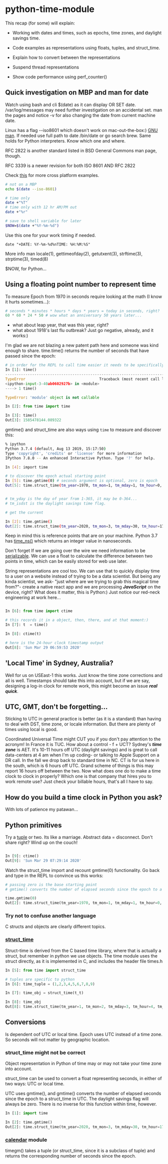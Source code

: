 # python-time-module

This recap (for some) will explain:

* Working with dates and times, such as epochs, time zones, and daylight savings time.

* Code examples as representations using floats, tuples, and struct_time.

* Explain how to convert between the representations

* Suspend thread representations

* Show code performance using perf_counter()

## Quick investigation on MBP and man for date

Watch using bash and cli $(date) as it can display OR SET date. /var/log/messages may need further investigation on an accidental set. man the pages and notice -v for also changing the date from current machine date. 

Linux has a flag --iso8601 which doesn't work on mac-out-the-box:) [GNU man](https://www.gnu.org/software/coreutils/manual/html_node/date-invocation.html). If needed use full path to date /bin/date or go search brew. Same holds for Python interpreters. Know which one and where.

RFC 2822 is another standard listed in BSD General Commons man page, though.

RFC 3339 is a newer revision for both ISO 8601 AND RFC 2822

Check [this](https://www.cyberciti.biz/faq/linux-unix-formatting-dates-for-display/) for more cross platform examples.

```sh
# not on a MBP
echo $(date --iso-8601)

# time only
date +"%T"
# time only with 12 hr AM/PM out
date +"%r"

# save to shell variable for later
$NOW=$(date +"%Y-%m-%d")
```

Use this one for your work timing if needed.

```
date "+DATE: %Y-%m-%d%nTIME: %H:%M:%S"
```

More info man locale(1), gettimeofday(2), getutxent(3), strftime(3), strptime(3), timed(8)

$NOW, for Python...

## Using a floating point number to represent time

To measure Epoch from 1970 in seconds require looking at the math (I know it hurts sometimes...):

```py
# seconds * minutes * hours * days * years = today in seconds, right?
60 * 60 * 24 * 50 # wow what an anniversary 50 years later...

```
* what about leap year, that was this year, right?
* what about 1918's last flu outbreak? Just go negative, already, and it works:)

I'm glad we are not blazing a new patent path here and someone was kind enough to share. time.time() returns the number of seconds that have passed since the epoch:

```py
# in order for the REPL to call time easier it needs to be specifically imported
In [1]: time()
---------------------------------------------------------------------------
TypeError                                 Traceback (most recent call last)
<ipython-input-3-40ab0602927b> in <module>
----> 1 time()

TypeError: 'module' object is not callable

In [2]: from time import time

In [3]: time()
Out[3]: 1585478144.089322
```

gmtime() and struct_time are also ways using `time` to measure and discover this:

```sh
% ipython
Python 3.7.4 (default, Aug 13 2019, 15:17:50)
Type 'copyright', 'credits' or 'license' for more information
IPython 7.8.0 -- An enhanced Interactive Python. Type '?' for help.

In [4]: import time

# to discover the epoch actual starting point
In [5]: time.gmtime(0) # seconds argument is optional, zero is epoch
Out[5]: time.struct_time(tm_year=1970, tm_mon=1, tm_mday=1, tm_hour=0, tm_min=0, tm_sec=0, tm_wday=3, tm_yday=1, tm_isdst=0)


# tm_yday is the day of year from 1-365, it may be 0-364...
# tm_isdst is the daylight savings time flag.

# get the current

In [2]: time.gmtime()
Out[2]: time.struct_time(tm_year=2020, tm_mon=3, tm_mday=30, tm_hour=17, tm_min=59, tm_sec=15, tm_wday=0, tm_yday=90, tm_isdst=0)
```

Keep in mind this is reference points that are on your machine. Python 3.7 has [time_ns()](https://realpython.com/python37-new-features/#timing-precision) which returns an integer value in nanoseconds.

Don't forget If we are going over the wire we need information to be [serializable](https://en.wikipedia.org/wiki/Serialization). We can use a float to calculate the difference between two points in time, which can be easily stored for web use later.

String representations are cool too. We can use that to quickly display time to a user on a website instead of trying to be a data scientist. But being any kinda scientist, we ask- "just where are we trying to grab this magical time from?"- create a native react app and we are processing ***JavaScript*** on the device, right? What does it matter, this is Python:) Just notice our red-neck engineering at work here...

```py

In [6]: from time import ctime

# this records it in a object, then, there, and at that moment:)
In [7]: t  = time()

In [8]: ctime(t)

# here is the 24-hour clock timestamp output
Out[8]: 'Sun Mar 29 06:59:53 2020'

```

## 'Local Time' in Sydney, Australia?

Well for us on USEast-1 this works. Just know the time zone corrections and all is well. Timestamps should take this into account, but if we are say, designing a log-in clock for remote work, this might become an issue ***real quick***. 

## UTC, GMT, don't be forgetting...

Sticking to UTC in general practice is better (as it is a standard) than having to deal with DST, time zone, or locale information. But there are plenty of times using local is good.

Coordinated Universal Time might CUT you if you don't pay attention to the acronym! In France it is TUC. How about a control - f + UCT? Sydney's ***time zone*** is AET. It's 10-11 hours off UTC (daylight savings) and is great to call data-centers at 4 am when I'm up coding- or talking to Apple Support on a DR call. In the fall we drop back to standard time in NC. CT is for us here in the south, which is 6 hours off UTC. Grand scheme of things is this may report 16 hours off between the two. Now what does one do to make a time clock to clock in properly? Which one is that company that hires you to work remote use? Just check your billable hours, that's all I have to say.

## How do you build a time clock in Python you ask? 

With lots of patience my patawan...

## Python primitives

Try a [tuple](https://realpython.com/python-lists-tuples/#defining-and-using-tuples) or two. Its like a marriage. Abstract data = disconnect. Don't share right? Wind up on the couch!

```py

In [9]: ctime()
Out[9]: 'Sun Mar 29 07:29:14 2020'

```
Watch the struct_time import and recount gmtime(0) functionality. Go back and type in the REPL to convince us this works:

```py
# passing zero is the base starting point
# gmtime() converts the number of elapsed seconds since the epoch to a struct_time in UTC.

time.gmtime(0)
Out[2]: time.struct_time(tm_year=1970, tm_mon=1, tm_mday=1, tm_hour=0, tm_min=0, tm_sec=0, tm_wday=3, tm_yday=1, tm_isdst=0)

```

### Try not to confuse another language

C structs and objects are clearly different topics. 

### [struct_time](https://docs.python.org/3/library/time.html)

Struct-time is derived from the C based time library, where that is actually a struct, but remember in python we use objects. The time module uses the struct directly, as it is implemented in C, and includes the header file times.h

```py
In [5]: from time import struct_time

# tuples are specific to python
In [6]: time_tuple = (1,2,3,4,5,6,7,8,9)

In [7]: time_obj = struct_time(t_t)

In [8]: time_obj
Out[8]: time.struct_time(tm_year=1, tm_mon=2, tm_mday=3, tm_hour=4, tm_min=5, tm_sec=6, tm_wday=7, tm_yday=8, tm_isdst=9)
```

## Conversions

Is dependent oof UTC or local time. Epoch uses UTC instead of a time zone. So seconds will not matter by geographic location.

### struct_time might not be correct

Object representation in Python of time may or may not take your time zone into account.

struct_time can be used to convert a float representing seconds, in either of two ways: UTC or local time.

UTC uses gmtime(), and gmtime() converts the number of elapsed seconds since the epoch to a struct_time in UTC. The daylight savings flag will always be zero. There is no inverse for this function within time, however.

```py
In [1]: import time

In [2]: time.gmtime()
Out[2]: time.struct_time(tm_year=2020, tm_mon=3, tm_mday=30, tm_hour=17, tm_min=59, tm_sec=15, tm_wday=0, tm_yday=90, tm_isdst=0)
```

### [calendar](https://docs.python.org/3/library/calendar.html) module
timegm() takes a tuple (or struct_time, since it is a subclass of tuple) and returns the corresponding number of seconds since the epoch. 
